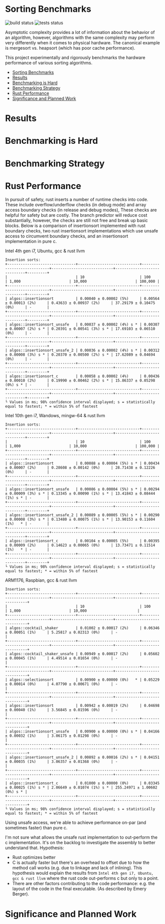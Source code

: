 # Sorting Benchmarks

![build status](https://github.com/jeremy-rifkin/Sorting-Benchmarks/workflows/build/badge.svg)
![tests status](https://github.com/jeremy-rifkin/Sorting-Benchmarks/workflows/tests/badge.svg)

Asymptotic complexity provides a lot of information about the behavior of an algorithm, however,
algorithms with the same complexity may perform very differently when it comes to physical hardware.
The canonical example is mergesort vs. heapsort (which has poor cache performance).

This project experimentally and rigorously benchmarks the hardware performance of various sorting
algorithms.

- [Sorting Benchmarks](#sorting-benchmarks)
- [Results](#results)
- [Benchmarking is Hard](#benchmarking-is-hard)
- [Benchmarking Strategy](#benchmarking-strategy)
- [Rust Performance](#rust-performance)
- [Significance and Planned Work](#significance-and-planned-work)

# Results

# Benchmarking is Hard

# Benchmarking Strategy

# Rust Performance

In pursuit of safety, rust inserts a number of runtime checks into code. These include
overflow/underflow checks (in debug mode) and array access boundary checks (in release and debug
modes), These checks are helpful for safety but are costly. The branch predictor will reduce cost
substantially, however, the checks are still not free and break up basic blocks. Below is a
comparison of insertionsort implemented with rust boundary checks, two rust insertionsort
implementations which use unsafe access to circumvent boundary checks, and an insertionsort
implementation in pure c.

Intel 4th gen i7, Ubuntu, gcc & rust llvm
```
Insertion sorts:
+-------------------------------+----------------------------+----------------------------+----------------------------+-----------------------------+---------+
|                               | 10                         | 100                        | 1,000                      | 10,000                      | 100,000 |
+-------------------------------+----------------------------+----------------------------+----------------------------+-----------------------------+---------+
| algos::insertionsort          | 0.00040 ± 0.00002 (5%)     | 0.00564 ± 0.00013 (2%)     | 0.43633 ± 0.00937 (2%)     | 37.29179 ± 0.10475 (0%)     | -       |
+-------------------------------+----------------------------+----------------------------+----------------------------+-----------------------------+---------+
| algos::insertionsort_unsafe   | 0.00037 ± 0.00002 (4%) s * | 0.00307 ± 0.00007 (2%) s * | 0.20391 ± 0.00541 (3%) s * | 17.69103 ± 0.06510 (0%)     | -       |
+-------------------------------+----------------------------+----------------------------+----------------------------+-----------------------------+---------+
| algos::insertionsort_unsafe_2 | 0.00036 ± 0.00002 (4%) s * | 0.00312 ± 0.00008 (3%) s * | 0.20370 ± 0.00500 (2%) s * | 17.62089 ± 0.04694 (0%)     | -       |
+-------------------------------+----------------------------+----------------------------+----------------------------+-----------------------------+---------+
| algos::insertionsort_c        | 0.00058 ± 0.00002 (4%)     | 0.00436 ± 0.00010 (2%)     | 0.19990 ± 0.00462 (2%) s * | 15.86337 ± 0.05298 (0%) s * | -       |
+-------------------------------+----------------------------+----------------------------+----------------------------+-----------------------------+---------+
└ Values in ms; 98% confidence interval displayed; s = statistically equal to fastest; * = within 5% of fastest
```

Intel 10th gen i7, Wandows, mingw-64 & rust llvm
```
Insertion sorts:
+-------------------------------+----------------------------+----------------------------+----------------------------+-----------------------------+---------+
|                               | 10                         | 100                        | 1,000                      | 10,000                      | 100,000 |
+-------------------------------+----------------------------+----------------------------+----------------------------+-----------------------------+---------+
| algos::insertionsort          | 0.00088 ± 0.00004 (5%) s * | 0.00434 ± 0.00007 (2%)     | 0.28608 ± 0.00142 (0%)     | 28.71438 ± 0.12226 (0%)     | -       |
+-------------------------------+----------------------------+----------------------------+----------------------------+-----------------------------+---------+
| algos::insertionsort_unsafe   | 0.00086 ± 0.00004 (5%) s * | 0.00294 ± 0.00009 (3%) s * | 0.13345 ± 0.00090 (1%) s * | 13.41843 ± 0.08444 (1%) s * | -       |
+-------------------------------+----------------------------+----------------------------+----------------------------+-----------------------------+---------+
| algos::insertionsort_unsafe_2 | 0.00089 ± 0.00005 (5%) s * | 0.00290 ± 0.00008 (3%) s * | 0.13480 ± 0.00075 (1%) s * | 13.90153 ± 0.11604 (1%)   * | -       |
+-------------------------------+----------------------------+----------------------------+----------------------------+-----------------------------+---------+
| algos::insertionsort_c        | 0.00104 ± 0.00005 (5%)     | 0.00395 ± 0.00009 (2%)     | 0.14623 ± 0.00065 (0%)     | 13.73471 ± 0.11514 (1%)   * | -       |
+-------------------------------+----------------------------+----------------------------+----------------------------+-----------------------------+---------+
└ Values in ms; 98% confidence interval displayed; s = statistically equal to fastest; * = within 5% of fastest
```

ARM1176, Raspbian, gcc & rust llvm
```
Insertion sorts:
+-------------------------------+----------------------------+----------------------------+----------------------------+------------------------------+
|                               | 10                         | 100                        | 1,000                      | 10,000                       |
+-------------------------------+----------------------------+----------------------------+----------------------------+------------------------------+
| algos::cocktail_shaker        | 0.01002 ± 0.00017 (2%)     | 0.06346 ± 0.00051 (1%)     | 5.25817 ± 0.02313 (0%)     | -                            |
+-------------------------------+----------------------------+----------------------------+----------------------------+------------------------------+
| algos::cocktail_shaker_unsafe | 0.00949 ± 0.00017 (2%)     | 0.05602 ± 0.00045 (1%)     | 4.49514 ± 0.01654 (0%)     | -                            |
+-------------------------------+----------------------------+----------------------------+----------------------------+------------------------------+
| algos::selectionsort          | 0.00900 ± 0.00000 (0%)   * | 0.05229 ± 0.00014 (0%)     | 4.07790 ± 0.00671 (0%)     | -                            |
+-------------------------------+----------------------------+----------------------------+----------------------------+------------------------------+
| algos::insertionsort          | 0.00942 ± 0.00019 (2%)     | 0.04698 ± 0.00040 (1%)     | 3.56845 ± 0.01596 (0%)     | -                            |
+-------------------------------+----------------------------+----------------------------+----------------------------+------------------------------+
| algos::insertionsort_unsafe   | 0.00900 ± 0.00000 (0%) s * | 0.04166 ± 0.00032 (1%)     | 3.06175 ± 0.01298 (0%)     | -                            |
+-------------------------------+----------------------------+----------------------------+----------------------------+------------------------------+
| algos::insertionsort_unsafe_2 | 0.00892 ± 0.00016 (2%) s * | 0.04151 ± 0.00035 (1%)     | 3.06357 ± 0.01368 (0%)     | -                            |
+-------------------------------+----------------------------+----------------------------+----------------------------+------------------------------+
| algos::insertionsort_c        | 0.01000 ± 0.00000 (0%)     | 0.03345 ± 0.00025 (1%) s * | 2.06649 ± 0.01074 (1%) s * | 255.24971 ± 1.00602 (0%) s * |
+-------------------------------+----------------------------+----------------------------+----------------------------+------------------------------+
└ Values in ms; 98% confidence interval displayed; s = statistically equal to fastest; * = within 5% of fastest
```

Using unsafe access, we're able to achieve performance on-par (and sometimes faster) than pure c.

I'm not sure what allows the unsafe rust implementation to out-perform the c implementation. It's on
the backlog to investigate the assembly to better understand that. Hypothesis:
- Rust optimizes better
- C is actually faster but there's an overhead to offset due to how the method call works (e.g. due
  to linkage and lack of inlining). This hypothesis would explain the results from `Intel 4th gen
  i7, Ubuntu, gcc & rust llvm` where the rust code out-performs c but only to a point.
- There are other factors contributing to the code performance: e.g. the layout of the code in the
  final executable. (As described by Emery Berger).

# Significance and Planned Work
